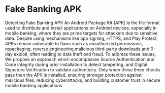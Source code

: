 # Fake Banking APK
Detecting Fake Banking APK 
An Android Package Kit (APK) is the file format used to distribute and install applications on Android devices, especially in mobile banking, where they are prime targets for attackers due to sensitive data. Despite using mechanisms like app signing, HTTPS, and Play Protect, APKs remain vulnerable to flaws such as unauthorized permissions, repackaging, reverse engineering,malicious third-party downloads and 0-day exploit, often leading to data theft and fraud. To address these issues, We propose an approach which encompasses Source Authentication and Code integrity during prior installation to detect tampering, and Digital Signature Verification to validate authenticity. Only when these three checks pass then the APK is installed, ensuring stronger protection against malicious files, reducing cyberattacks, and building customer trust in secure mobile banking applications.
